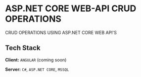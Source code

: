 # ASP.NET CORE WEB-API CRUD OPERATIONS

CRUD OPERATIONS USING ASP.NET CORE WEB API'S


## Tech Stack

**Client:** `ANGULAR` (coming soon)

**Server:** `C#`, `ASP.NET CORE`, `MSSQL`
